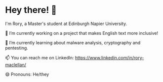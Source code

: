 # Hey there! 👋

I'm Rory, a Master's student at Edinburgh Napier University.

🔭 I’m currently working on a project that makes English text more inclusive!

🌱 I’m currently learning about malware analysis, cryptography and pentesting.

📫 You can reach me on LinkedIn: https://www.linkedin.com/in/rory-maclellan/

😄 Pronouns: He/they

